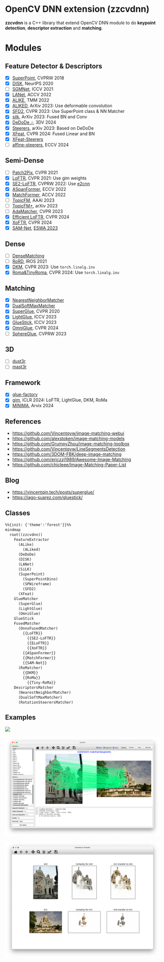 OpenCV DNN extension (zzcvdnn)
==============================

**zzcvdnn** is a C++ library that extend OpenCV DNN module to do **keypoint detection**, **descriptor extraction** and **matching**.

# Modules

## Feature Detector & Descriptors

- [x] [SuperPoint](https://github.com/magicleap/SuperPointPretrainedNetwork), CVPRW 2018
- [x] [DISK](https://github.com/cvlab-epfl/disk), NeurIPS 2020
- [ ] [SGMNet](https://github.com/vdvchen/SGMNet), ICCV 2021
- [x] [LANet](https://github.com/wangch-g/lanet), ACCV 2022
- [x] [ALIKE](https://github.com/Shiaoming/ALIKE), TMM 2022
- [x] [ALIKED](https://github.com/Shiaoming/ALIKED), ArXiv 2023: Use deformable convolution
- [x] [SFD2](https://github.com/feixue94/sfd2), CVPR 2023: Use SuperPoint class & NN Matcher
- [x] [silk](https://github.com/facebookresearch/silk), ArXiv 2023: Fused BN and Conv
- [x] [DeDoDe 🎶](https://github.com/Parskatt/DeDoDe), 3DV 2024
- [x] [Steerers](https://github.com/georg-bn/rotation-steerers), arXiv 2023: Based on DeDoDe
- [x] [XFeat](https://github.com/verlab/accelerated_features), CVPR 2024: Fused Linear and BN
- [x] [XFeat-Steerers](https://colab.research.google.com/drive/1ZFifMqUAOQhky1197-WAquEV1K-LhDYP?usp=sharing#scrollTo=Pj0MmCVajo3f)
- [ ] [affine-steerers](https://github.com/georg-bn/affine-steerers), ECCV 2024

## Semi-Dense

- [ ] [Patch2Pix](https://github.com/GrumpyZhou/patch2pix), CVPR 2021
- [x] [LoFTR](https://github.com/zju3dv/LoFTR), CVPR 2021: Use gim weights
- [x] [SE2-LoFTR](https://github.com/georg-bn/se2-loftr), CVPRW 2022: Use [e2cnn](https://github.com/QUVA-Lab/e2cnn)
- [x] [ASpanFormer](https://github.com/apple/ml-aspanformer), ECCV 2022
- [x] [MatchFormer](https://github.com/jamycheung/MatchFormer), ACCV 2022
- [ ] [TopicFM](https://github.com/TruongKhang/TopicFM/tree/aaai23_ver), AAAI 2023
- [ ] [TopicFM+](https://github.com/TruongKhang/TopicFM), arXiv 2023
- [ ] [AdaMatcher](https://github.com/TencentYoutuResearch/AdaMatcher), CVPR 2023
- [x] [Efficient LoFTR](https://github.com/zju3dv/EfficientLoFTR), CVPR 2024
- [x] [XoFTR](https://github.com/OnderT/XoFTR), CVPR 2024
- [x] [SAM-Net](https://github.com/benjaminkelenyi/SAM-Net), [ESWA 2023](https://www.sciencedirect.com/science/article/abs/pii/S0957417423033067#fn1)

## Dense

- [ ] [DenseMatching](https://github.com/PruneTruong/DenseMatching)
- [ ] [RoRD](https://github.com/UditSinghParihar/RoRD), IROS 2021
- [x] [DKM](https://github.com/Parskatt/DKM), CVPR 2023: Use `torch.linalg.inv`
- [x] [Roma&TinyRoma](https://github.com/Parskatt/RoMa), CVPR 2024: Use `torch.linalg.inv`

## Matching

- [x] [NearestNeighborMatcher](https://kornia.readthedocs.io/en/latest/feature.html#kornia.feature.match_smnn)
- [x] [DualSoftMaxMatcher](https://github.com/Parskatt/DeDoDe/blob/main/DeDoDe/utils.py)
- [x] [SuperGlue](https://github.com/magicleap/SuperGluePretrainedNetwork), CVPR 2020
- [x] [LightGlue](https://github.com/cvg/LightGlue), ICCV 2023
- [x] [GlueStick](https://github.com/cvg/GlueStick), ICCV 2023
- [x] [OmniGlue](https://github.com/google-research/omniglue), CVPR 2024
- [ ] [SphereGlue](https://github.com/vishalsharbidar/SphereGlue), CVPRW 2023

## 3D

- [ ] [dust3r](https://github.com/naver/dust3r)
- [ ] [mast3r](https://github.com/naver/mast3r)

## Framework

- [x] [glue-factory](https://github.com/cvg/glue-factory)
- [x] [gim](https://github.com/xuelunshen/gim), ICLR 2024: LoFTR, LightGlue, DKM, RoMa
- [x] [MINIMA](https://github.com/LSXI7/MINIMA), Arvix 2024

## References

- https://github.com/Vincentqyw/image-matching-webui
- https://github.com/alexstoken/image-matching-models
- https://github.com/GrumpyZhou/image-matching-toolbox
- https://github.com/Vincentqyw/LineSegmentsDetection
- https://github.com/3DOM-FBK/deep-image-matching
- https://github.com/ericzzj1989/Awesome-Image-Matching
- https://github.com/chicleee/Image-Matching-Paper-List

## Blog

- https://vincentqin.tech/posts/superglue/
- https://iago-suarez.com/gluestick/

## Classes

```mermaid
%%{init: {'theme':'forest'}}%%
mindmap
  root((zzcvdnn))
    FeatureExtractor
      (ALike)
        (ALiked)
      (DeDoDe)
      (DISK)
      (LANet)
      (SiLK)
      (SuperPoint)
        (SuperPointDino)
        (SPWireframe)
        (SFD2)
      (XFeat)
    GlueMatcher
      (SuperGlue)
      (LightGlue)
      (OmniGlue)
    GlueStick
    FusedMatcher
      (OnnxFusedMatcher)
        {{LoFTR}}
          {{SE2-LoFTR}}
          {{ELoFTR}}
          {{XoFTR}}
        {{ASpanFormer}}
        {{MatchFormer}}
        {{SAM-Net}}
      (RoMatcher)
        {{DKM}}
        {{RoMa}}
          {{Tiny-RoMa}}
    DescriptorsMatcher
      (NearestNeighborMatcher)
      (DualSoftMaxMatcher)
      (RotationSteerersMatcher)
```


## Examples

[![](https://img.youtube.com/vi/9zQRCBz2YBQ/0.jpg)](https://www.youtube.com/watch?v=9zQRCBz2YBQ)

![](assets/results/roma.png)

![](assets/results/roma-certainty.png)

</details>
